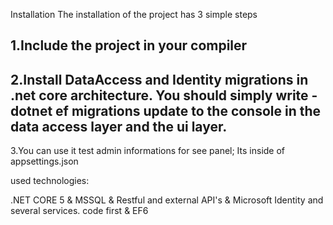 Installation
The installation of the project has 3 simple steps


1.Include the project in your compiler
---------------------------------------------
2.Install DataAccess and Identity migrations in .net core architecture. 
You should simply write -dotnet ef migrations update to the console in the data access layer and the ui layer.
---------------------------------------------

3.You can use it test admin informations for see panel;
Its inside of appsettings.json


used technologies:

.NET CORE 5 & MSSQL & Restful and external API's & Microsoft Identity and several services.
code first & EF6
